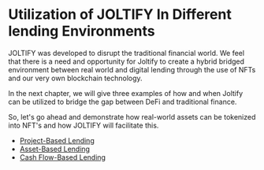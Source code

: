 # Utilization of JOLTIFY In Different lending Environments

JOLTIFY was developed to disrupt the traditional financial world. We feel that there is a need and opportunity for Joltify to create a hybrid bridged environment between real world and digital lending through the use of NFTs and our very own blockchain technology.

In the next chapter, we will give three examples of how and when Joltify can be utilized to bridge the gap between DeFi and traditional finance.

So, let's go ahead and demonstrate how real-world assets can be tokenized into NFT's and how JOLTIFY will facilitate this.

* [Project-Based Lending](project-based-lending/)
* [Asset-Based Lending](../asset-based-lending/)
* [Cash Flow-Based Lending](../cash-flow-based-lending/)
